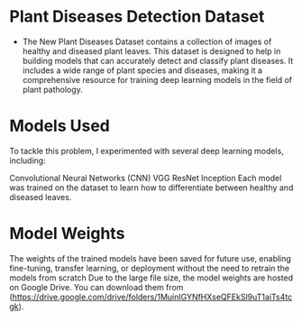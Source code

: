 
# Plant Diseases Detection Dataset
* The New Plant Diseases Dataset contains a collection of images of healthy and diseased plant leaves. This dataset is designed to help in building models that can accurately detect and classify plant diseases. It includes a wide range of plant species and diseases, making it a comprehensive resource for training deep learning models in the field of plant pathology.

# Models Used
To tackle this problem, I experimented with several deep learning models, including:

Convolutional Neural Networks (CNN)
VGG
ResNet
Inception
Each model was trained on the dataset to learn how to differentiate between healthy and diseased leaves.

# Model Weights
The weights of the trained models have been saved for future use, enabling fine-tuning, transfer learning, or deployment without the need to retrain the models from scratch Due to the large file size, the model weights are hosted on Google Drive. You can download them from (https://drive.google.com/drive/folders/1MuinIGYNfHXseQFEkSl9uT1aiTs4tcgk).
